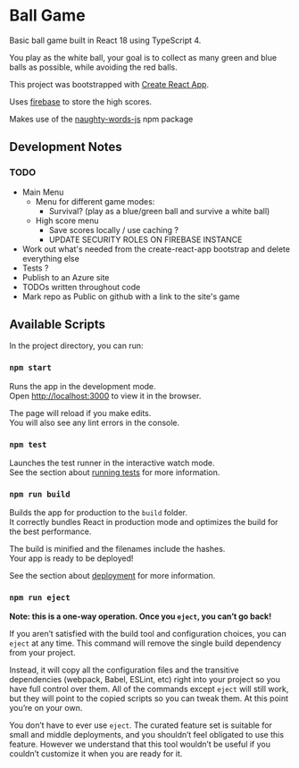 # Ball Game

Basic ball game built in React 18 using TypeScript 4.

You play as the white ball, your goal is to collect as many green and blue balls as possible, while avoiding the red balls.

This project was bootstrapped with [Create React App](https://github.com/facebook/create-react-app).

Uses [firebase](https://firebase.google.com/) to store the high scores.

Makes use of the [naughty-words-js](https://github.com/LDNOOBW/naughty-words-js) npm package

## Development Notes

### TODO

- Main Menu
  - Menu for different game modes:
    - Survival? (play as a blue/green ball and survive a white ball)
  - High score menu
    - Save scores locally / use caching ?
    - UPDATE SECURITY ROLES ON FIREBASE INSTANCE
- Work out what's needed from the create-react-app bootstrap and delete everything else
- Tests ?
- Publish to an Azure site
- TODOs written throughout code
- Mark repo as Public on github with a link to the site's game

## Available Scripts

In the project directory, you can run:

### `npm start`

Runs the app in the development mode.\
Open [http://localhost:3000](http://localhost:3000) to view it in the browser.

The page will reload if you make edits.\
You will also see any lint errors in the console.

### `npm test`

Launches the test runner in the interactive watch mode.\
See the section about [running tests](https://facebook.github.io/create-react-app/docs/running-tests) for more information.

### `npm run build`

Builds the app for production to the `build` folder.\
It correctly bundles React in production mode and optimizes the build for the best performance.

The build is minified and the filenames include the hashes.\
Your app is ready to be deployed!

See the section about [deployment](https://facebook.github.io/create-react-app/docs/deployment) for more information.

### `npm run eject`

**Note: this is a one-way operation. Once you `eject`, you can’t go back!**

If you aren’t satisfied with the build tool and configuration choices, you can `eject` at any time. This command will remove the single build dependency from your project.

Instead, it will copy all the configuration files and the transitive dependencies (webpack, Babel, ESLint, etc) right into your project so you have full control over them. All of the commands except `eject` will still work, but they will point to the copied scripts so you can tweak them. At this point you’re on your own.

You don’t have to ever use `eject`. The curated feature set is suitable for small and middle deployments, and you shouldn’t feel obligated to use this feature. However we understand that this tool wouldn’t be useful if you couldn’t customize it when you are ready for it.
